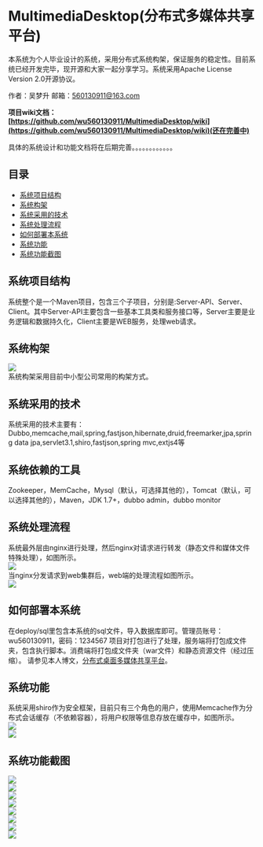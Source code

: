 # MultimediaDesktop(分布式多媒体共享平台)
本系统为个人毕业设计的系统，采用分布式系统构架，保证服务的稳定性。目前系统已经开发完毕，现开源和大家一起分享学习。系统采用Apache License Version 2.0开源协议。<br>

作者：吴梦升
邮箱：560130911@163.com

**项目wiki文档：[https://github.com/wu560130911/MultimediaDesktop/wiki](https://github.com/wu560130911/MultimediaDesktop/wiki)(还在完善中)**

具体的系统设计和功能文档将在后期完善。。。。。。。。。。。。

## <a name="index"/>目录
* [系统项目结构](#h1)
* [系统构架](#h2)
* [系统采用的技术](#h3)
* [系统处理流程](#h4)
* [如何部署本系统](#h5)
* [系统功能](#h6)
* [系统功能截图](#h8)

## <a name="h1"/>系统项目结构
系统整个是一个Maven项目，包含三个子项目，分别是:Server-API、Server、Client。其中Server-API主要包含一些基本工具类和服务接口等，Server主要是业务逻辑和数据持久化，Client主要是WEB服务，处理web请求。


## <a name="h2"/>系统构架
![](deploy/pictures/system.png)
<br>
系统构架采用目前中小型公司常用的构架方式。


## <a name="h3"/>系统采用的技术
系统采用的技术主要有：Dubbo,memcache,mail,spring,fastjson,hibernate,druid,freemarker,jpa,spring data jpa,servlet3.1,shiro,fastjson,spring mvc,extjs4等<br>
## 系统依赖的工具
Zookeeper，MemCache，Mysql（默认，可选择其他的），Tomcat（默认，可以选择其他的），Maven，JDK 1.7+，dubbo admin，dubbo monitor
<br>

## <a name="h4"/>系统处理流程
系统最外层由nginx进行处理，然后nginx对请求进行转发（静态文件和媒体文件特殊处理），如图所示。<br>
![](deploy/pictures/Nginx.png)<br>
当nginx分发请求到web集群后，web端的处理流程如图所示。<br>
![](deploy/pictures/webHandler.png)<br>

## <a name="h5"/>如何部署本系统
在deploy/sql里包含本系统的sql文件，导入数据库即可。管理员账号：wu560130911，密码：1234567
项目对打包进行了处理，服务端将打包成文件夹，包含执行脚本。消费端将打包成文件夹（war文件）和静态资源文件（经过压缩）。
请参见本人博文，[分布式桌面多媒体共享平台](http://my.oschina.net/WMSstudio/blog/408026)。<br>

## <a name="h6"/>系统功能
系统采用shiro作为安全框架，目前只有三个角色的用户，使用Memcache作为分布式会话缓存（不依赖容器），将用户权限等信息存放在缓存中，如图所示。<br>
![](deploy/pictures/function.png)<br>
![](deploy/pictures/Handler.png)<br>

## <a name="h8"/>系统功能截图
![](deploy/pictures/1.png)<br>
![](deploy/pictures/2.png)<br>
![](deploy/pictures/3.png)<br>
![](deploy/pictures/5.png)<br>
![](deploy/pictures/6.png)<br>
![](deploy/pictures/7.png)<br>
![](deploy/pictures/8.png)<br>
![](deploy/pictures/9.png)<br>




